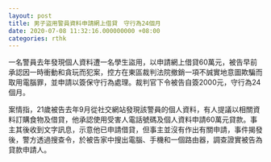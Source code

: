 ```yaml
---
layout: post
title: 男子盜用警員資料申請網上借貸　守行為24個月
date: 2020-07-08 11:32:16.000000000 +08:00
categories: rthk
---
```


一名警員去年發現個人資料遭一名學生盜用，以申請網上借貸60萬元，被告早前承認因一時衝動和貪玩而犯案，控方在東區裁判法院撤銷一項不誠實地意圖欺騙而取用電腦罪，並申請以簽保守行為處理。裁判官下令被告自簽2000元，守行為24個月。

案情指，21歲被告去年9月從社交網站發現該警員的個人資料，有人提議以相關資料訂購食物及借貸，他承認使用受害人電話號碼及個人資料申請60萬元貸款。事主其後收到文字訊息，示意他已申請借貸，但事主並沒有作出有關申請，事件揭發後，警方透過搜查令，於被告家中搜出電腦、手機和一個路由器，調查證實被告為貸款申請人。
